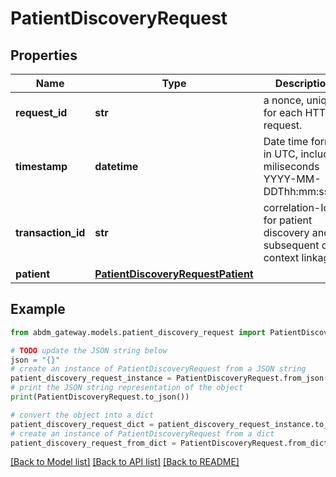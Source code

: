 # PatientDiscoveryRequest


## Properties

Name | Type | Description | Notes
------------ | ------------- | ------------- | -------------
**request_id** | **str** | a nonce, unique for each HTTP request. | 
**timestamp** | **datetime** | Date time format in UTC, includes miliseconds YYYY-MM-DDThh:mm:ss.vZ | 
**transaction_id** | **str** | correlation-Id for patient discovery and subsequent care context linkage | 
**patient** | [**PatientDiscoveryRequestPatient**](PatientDiscoveryRequestPatient.md) |  | 

## Example

```python
from abdm_gateway.models.patient_discovery_request import PatientDiscoveryRequest

# TODO update the JSON string below
json = "{}"
# create an instance of PatientDiscoveryRequest from a JSON string
patient_discovery_request_instance = PatientDiscoveryRequest.from_json(json)
# print the JSON string representation of the object
print(PatientDiscoveryRequest.to_json())

# convert the object into a dict
patient_discovery_request_dict = patient_discovery_request_instance.to_dict()
# create an instance of PatientDiscoveryRequest from a dict
patient_discovery_request_from_dict = PatientDiscoveryRequest.from_dict(patient_discovery_request_dict)
```
[[Back to Model list]](../README.md#documentation-for-models) [[Back to API list]](../README.md#documentation-for-api-endpoints) [[Back to README]](../README.md)


